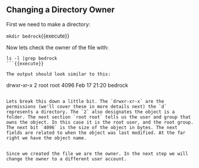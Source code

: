 ## Changing a Directory Owner

First we need to make a directory:


`mkdir bedrock`{{execute}}


Now lets check the owner of the file with:

```
ls -l |grep bedrock
```{{execute}}

The output should look similar to this:

```
drwxr-xr-x 2 root root 4096 Feb 17 21:20 bedrock
```

Lets break this down a little bit. The `drwxr-xr-x` are the permissions (we'll cover these in more details next) the `d` represents a directory. The `2` also designates the object is a folder. The next section `root root` tells us the user and group that owns the object. In this case it is the root user, and the root group. The next bit `4096` is the size of the object in bytes. The next fields are related to when the object was last modified. At the far right we have the object name.


Since we created the file we are the owner. In the next step we will change the owner to a different user account.

